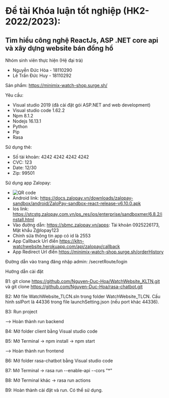 # Đề tài Khóa luận tốt nghiệp (HK2-2022/2023):
## Tìm hiểu công nghệ ReactJs, ASP .NET core api và xây dựng website bán đồng hồ

Nhóm sinh viên thực hiện (Hệ đại trà)
- Nguyễn Đức Hòa - 18110290
- Lê Trần Đức Huy - 18110292

Sản phẩm: https://minimix-watch-shop.surge.sh/

Yêu cầu:
- Visual studio 2019 (đã cài đặt gói ASP.NET and web development)
- Visual studio code 1.62.2
- Npm 8.1.2
- Nodejs 16.13.1
- Python
- Pip
- Rasa

Sử dụng thẻ:
- Số tài khoản: 4242 4242 4242 4242
- CVC: 123
- Date: 12/30
- Zip: 99501

Sử dụng app Zalopay: 
- ![QR code](https://docs.zalopay.vn/images/download-sbapp-qr.png "QR code")
- Android link: https://docs.zalopay.vn/downloads/zalopay-sandbox/android/ZaloPay-sandbox-react-release-v6.10.0.apk
- Ios link: https://stcstg.zalopay.com.vn/ps_res/ios/enterprise/sandboxmer/6.8.2/install.html
- Vào đường dẫn: https://sbmc.zalopay.vn/apps: Tài khoản	0925226173, Mật khẩu	Z@lopay123
- Chính sửa thông tin app có id là 2553
-  App Callback Url điền https://kltn-watchwebsite.herokuapp.com/api/zalopay/callback
-  App Redirect Url điền https://minimix-watch-shop.surge.sh/orderHistory

Đường dẫn vào trang đăng nhập admin: /secretRoute/login 

Hướng dẫn cài đặt

B1: git clone https://github.com/Nguyen-Duc-Hoa/WatchWebsite_KLTN.git và git clone https://github.com/Nguyen-Duc-Hoa/rasa-chatbot.git

B2: Mở file WatchWebsite_TLCN.sln trong folder WatchWebsite_TLCN. Cấu hình sslPort là 44336 trong file launchSetting.json (nếu port khác 44336).

B3: Run project 

--> Hoàn thành run backend

B4: Mở folder client bằng Visual studio code

B5: Mở Terminal -> npm install -> npm start

--> Hoàn thành run frontend

B6: Mở folder rasa-chatbot bằng Visual studio code

B7: Mở Terminal -> rasa run --enable-api --cors "*"

B8: Mở Terminal khác -> rasa run actions

B9: Hoàn thành cài đặt và run. Có thể sử dụng.

